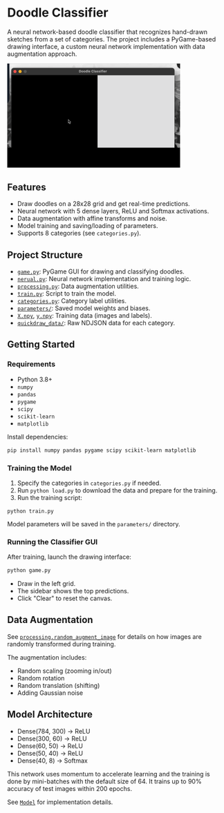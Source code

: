 # Doodle Classifier

A neural network-based doodle classifier that recognizes hand-drawn sketches from a set of categories. The project includes a PyGame-based drawing interface, a custom neural network implementation with data augmentation approach.

<img src="media/demo.gif" width="400">


## Features

- Draw doodles on a 28x28 grid and get real-time predictions.
- Neural network with 5 dense layers, ReLU and Softmax activations.
- Data augmentation with affine transforms and noise.
- Model training and saving/loading of parameters.
- Supports 8 categories (see `categories.py`).

## Project Structure

- [`game.py`](game.py): PyGame GUI for drawing and classifying doodles.
- [`nerual.py`](nerual.py): Neural network implementation and training logic.
- [`processing.py`](processing.py): Data augmentation utilities.
- [`train.py`](train.py): Script to train the model.
- [`categories.py`](categories.py): Category label utilities.
- [`parameters/`](parameters/): Saved model weights and biases.
- [`X.npy`](X.npy), [`y.npy`](y.npy): Training data (images and labels).
- [`quickdraw_data/`](quickdraw_data/): Raw NDJSON data for each category.

## Getting Started

### Requirements

- Python 3.8+
- `numpy`
- `pandas`
- `pygame`
- `scipy`
- `scikit-learn`
- `matplotlib`

Install dependencies:

```sh
pip install numpy pandas pygame scipy scikit-learn matplotlib
```

### Training the Model

1. Specify the categories in `categories.py` if needed.
2. Run ```python load.py``` to download the data and prepare for the training.
2. Run the training script:

```
python train.py
```

Model parameters will be saved in the `parameters/` directory.

### Running the Classifier GUI

After training, launch the drawing interface:

```sh
python game.py
```

- Draw in the left grid.
- The sidebar shows the top predictions.
- Click "Clear" to reset the canvas.

## Data Augmentation

See [`processing.random_augment_image`](processing.py) for details on how images are randomly transformed during training.

The augmentation includes:
- Random scaling (zooming in/out)
- Random rotation
- Random translation (shifting)
- Adding Gaussian noise

## Model Architecture

- Dense(784, 300) → ReLU
- Dense(300, 60) → ReLU
- Dense(60, 50) → ReLU
- Dense(50, 40) → ReLU
- Dense(40, 8) → Softmax

This network uses momentum to accelerate learning and the training is done by mini-batches with the default size of 64. It trains up to 90% accuracy of test images within 200 epochs.

See [`Model`](nerual.py) for implementation details.
